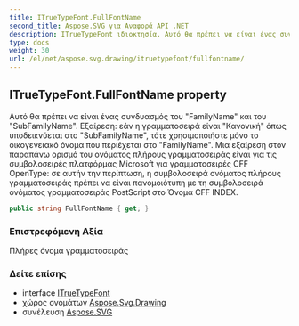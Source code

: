 ```yaml
---
title: ITrueTypeFont.FullFontName
second_title: Aspose.SVG για Αναφορά API .NET
description: ITrueTypeFont ιδιοκτησία. Αυτό θα πρέπει να είναι ένας συνδυασμός του FamilyName και του SubFamilyName. Εξαίρεση εάν η γραμματοσειρά είναι Κανονική όπως υποδεικνύεται στο SubFamilyName τότε χρησιμοποιήστε μόνο το οικογενειακό όνομα που περιέχεται στο FamilyName. Μια εξαίρεση στον παραπάνω ορισμό του ονόματος πλήρους γραμματοσειράς είναι για τις συμβολοσειρές πλατφόρμας Microsoft για γραμματοσειρές CFF OpenType σε αυτήν την περίπτωση η συμβολοσειρά ονόματος πλήρους γραμματοσειράς πρέπει να είναι πανομοιότυπη με τη συμβολοσειρά ονόματος γραμματοσειράς PostScript στο Όνομα CFF INDEX.
type: docs
weight: 30
url: /el/net/aspose.svg.drawing/itruetypefont/fullfontname/
---
```

## ITrueTypeFont.FullFontName property

Αυτό θα πρέπει να είναι ένας συνδυασμός του "FamilyName" και του "SubFamilyName". Εξαίρεση: εάν η γραμματοσειρά είναι "Κανονική" όπως υποδεικνύεται στο "SubFamilyName", τότε χρησιμοποιήστε μόνο το οικογενειακό όνομα που περιέχεται στο "FamilyName". Μια εξαίρεση στον παραπάνω ορισμό του ονόματος πλήρους γραμματοσειράς είναι για τις συμβολοσειρές πλατφόρμας Microsoft για γραμματοσειρές CFF OpenType: σε αυτήν την περίπτωση, η συμβολοσειρά ονόματος πλήρους γραμματοσειράς πρέπει να είναι πανομοιότυπη με τη συμβολοσειρά ονόματος γραμματοσειράς PostScript στο Όνομα CFF INDEX.

```csharp
public string FullFontName { get; }
```

### Επιστρεφόμενη Αξία

Πλήρες όνομα γραμματοσειράς

### Δείτε επίσης

* interface [ITrueTypeFont](../)
* χώρος ονομάτων [Aspose.Svg.Drawing](../../itruetypefont/)
* συνέλευση [Aspose.SVG](../../../)



